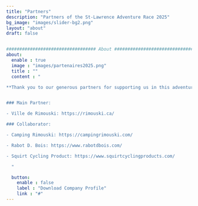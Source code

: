 ```yaml
---
title: "Partners"
description: "Partners of the St-Lawrence Adventure Race 2025"
bg_image: "images/slider-bg2.png"
layout: "about"
draft: false


################################## About #####################################
about:
  enable : true
  image : "images/partenaires2025.png"
  title : ""
  content : "

**Thank you to our generous partners for supporting us in this adventure:**


### Main Partner:

- Ville de Rimouski: https://rimouski.ca/

### Collaborator:

- Camping Rimouski: https://campingrimouski.com/

- Rabot D. Bois: https://www.rabotdbois.com/

- Squirt Cycling Product: https://www.squirtcyclingproducts.com/

  "

  button:
    enable : false
    label : "Download Company Profile"
    link : "#"
---
```

